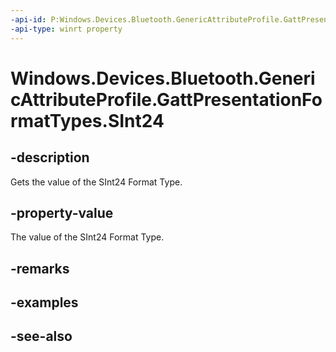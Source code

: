 ----api-id: P:Windows.Devices.Bluetooth.GenericAttributeProfile.GattPresentationFormatTypes.SInt24
-api-type: winrt property
---<!-- Property syntaxpublic byte SInt24 { get; }--># Windows.Devices.Bluetooth.GenericAttributeProfile.GattPresentationFormatTypes.SInt24## -descriptionGets the value of the SInt24 Format Type.## -property-valueThe value of the SInt24 Format Type.## -remarks## -examples## -see-also